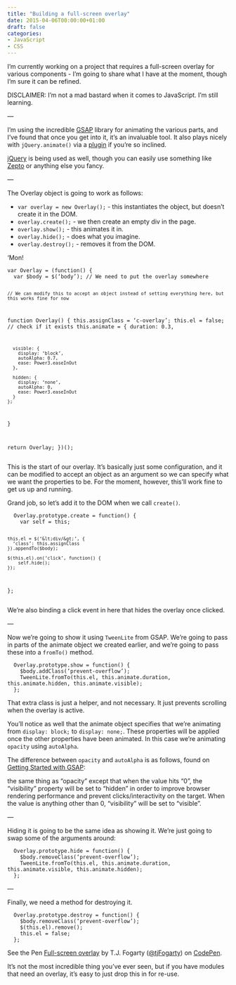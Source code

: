 ```yaml
---
title: "Building a full-screen overlay"
date: 2015-04-06T00:00:00+01:00
draft: false
categories: 
- JavaScript
- CSS
---
```

<p>I’m currently working on a project that requires a full-screen overlay for various components - I’m going to share what I have at the moment, though I’m sure it can be refined.</p>
<p>DISCLAIMER: I’m not a mad bastard when it comes to JavaScript. I’m still learning.</p>
<p>—</p>
<p>I’m using the incredible <a href="http://greensock.com/gsap">GSAP</a> library for animating the various parts, and I’ve found that once you get into it, it’s an invaluable tool.
It also plays nicely with <code>jQuery.animate()</code> via a <a href="http://greensock.com/jquery-gsap-plugin">plugin</a> if you’re so inclined.</p>
<p><a href="http://jquery.com/">jQuery</a> is being used as well, though you can easily use something like <a href="http://zeptojs.com/">Zepto</a> or anything else you fancy.</p>
<p>—</p>
<p>The Overlay object is going to work as follows:</p>
<ul>
<li><code>var overlay = new Overlay();</code> - this instantiates the object, but doesn’t create it in the DOM.</li>
<li><code>overlay.create();</code> - we then create an empty div in the page.</li>
<li><code>overlay.show();</code> - this animates it in.</li>
<li><code>overlay.hide();</code> - does what you imagine.</li>
<li><code>overlay.destroy();</code> - removes it from the DOM.</li>
</ul>
<p>‘Mon!</p>
<pre><code class="language-javascript">var Overlay = (function() {
  var $body = $(‘body’); // We need to put the overlay somewhere

    // We can modify this to accept an object instead of setting everything here, but this works fine for now
  function Overlay() {
    this.assignClass = ‘c-overlay’;
    this.el = false; // check if it exists
    this.animate = {
      duration: 0.3,

      visible: {
        display: ‘block’,
        autoAlpha: 0.7,
        ease: Power3.easeInOut
      },

      hidden: {
        display: ‘none’,
        autoAlpha: 0,
        ease: Power3.easeInOut
      }
    };
  }

  return Overlay;
})();
</code></pre>
<p>This is the start of our overlay. It’s basically just some configuration, and it can be modified to accept an object as an argument so we can specify what we want the properties to be. For the moment, however, this’ll work fine to get us up and running.</p>
<p>Grand job, so let’s add it to the DOM when we call <code>create()</code>.</p>
<pre><code class="language-javascript">  Overlay.prototype.create = function() {
    var self = this;

    this.el = $(‘&lt;div/&gt;’, {
      ‘class’: this.assignClass
    }).appendTo($body);

    $(this.el).on(‘click’, function() {
        self.hide();
    });
  };</code></pre>
<p>We’re also binding a click event in here that hides the overlay once clicked.</p>
<p>—</p>
<p>Now we’re going to show it using <code>TweenLite</code> from GSAP. We’re going to pass in parts of the animate object we created earlier, and we’re going to pass these into a <code>fromTo()</code> method.</p>
<pre><code class="language-javascript">  Overlay.prototype.show = function() {
    $body.addClass(‘prevent-overflow’);
    TweenLite.fromTo(this.el, this.animate.duration, this.animate.hidden, this.animate.visible);
  };</code></pre>
<p>That extra class is just a helper, and not necessary. It just prevents scrolling when the overlay is active.</p>
<p>You’ll notice as well that the animate object specifies that we’re animating from <code>display: block;</code> to <code>display: none;</code>. These properties will be applied once the other properties have been animated. In this case we’re animating <code>opacity</code> using <code>autoAlpha</code>.</p>
<p>The difference between <code>opacity</code> and <code>autoAlpha</code> is as follows, found on <a href="https://greensock.com/get-started-js">Getting Started with GSAP</a>:</p>
<p>the same thing as “opacity” except that when the value hits “0”, the “visibility” property will be set to “hidden” in order to improve browser rendering performance and prevent clicks/interactivity on the target. When the value is anything other than 0, “visibility” will be set to “visible”.</p>
<p>—</p>
<p>Hiding it is going to be the same idea as showing it. We’re just going to swap some of the arguments around:</p>
<pre><code class="language-javascript">  Overlay.prototype.hide = function() {
    $body.removeClass(‘prevent-overflow’);
    TweenLite.fromTo(this.el, this.animate.duration, this.animate.visible, this.animate.hidden);
  };</code></pre>
<p>—</p>
<p>Finally, we need a method for destroying it. </p>
<pre><code class="language-javascript">  Overlay.prototype.destroy = function() {
    $body.removeClass(‘prevent-overflow’);
    $(this.el).remove();
    this.el = false;
  };</code></pre>
<p data-height="268" data-theme-id="0" data-slug-hash="ByeQMR" data-default-tab="result" data-user="tjFogarty" class="codepen">See the Pen <a href="http://codepen.io/tjFogarty/pen/ByeQMR/">Full-screen overlay</a> by T.J. Fogarty (<a href="http://codepen.io/tjFogarty">@tjFogarty</a>) on <a href="http://codepen.io">CodePen</a>.</p>
<script async src="//assets.codepen.io/assets/embed/ei.js"></script>
<p>It’s not the most incredible thing you’ve ever seen, but if you have modules that need an overlay, it’s easy to just drop this in for re-use.</p>